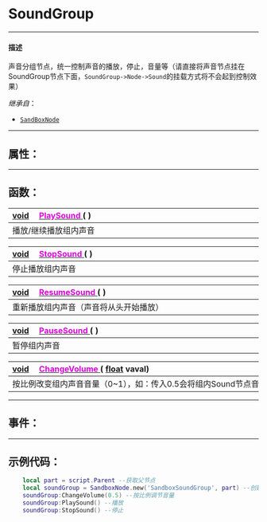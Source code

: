 # SoundGroup
------------------------------------------------------------------------------------------
#### 描述

声音分组节点，统一控制声音的播放，停止，音量等（请直接将声音节点挂在SoundGroup节点下面，`SoundGroup->Node->Sound`的挂载方式将不会起到控制效果）

*继承自*：
*  [`SandBoxNode`](/Api/Class/SandBoxNode.md)

------------------------------------------------------------------------------------------
## 属性：

------------------------------------------------------------------------------------------
## 函数：

|<div style="width:925px">[void](/Api/Parameter/void.md) &emsp;[<font color="dd00dd">PlaySound</font> ]()( )</div>|
|:-----------------------|
|播放/继续播放组内声音            |



|<div style="width:925px">[void](/Api/Parameter/void.md)  &emsp;[<font color="dd00dd">StopSound</font> ]()( )</div>|
|:---|
|停止播放组内声音|

|<div style="width:925px">[void](/Api/Parameter/void.md)  &emsp;[<font color="dd00dd">ResumeSound</font> ]()( )</div>|
|:---|
|重新播放组内声音（声音将从头开始播放）|

|<div style="width:925px">[void](/Api/Parameter/void.md)  &emsp;[<font color="dd00dd">PauseSound</font> ]()( )</div>|
|:---|
|暂停组内声音|

|<div style="width:925px">[void](/Api/Parameter/void.md)  &emsp;[<font color="dd00dd">ChangeVolume</font> ](/Api/Class/Sound/SandboxSoundGroup_F/ChangeVolume.md)( [float](/Api/DataType/Float.md) vaval)</div>|
|:---|
|按比例改变组内声音音量（0~1），如：传入0.5会将组内Sound节点音量减半|

------------------------------------------------------------------------------------------
## 事件：

------------------------------------------------------------------------------------------
## 示例代码：

```lua
	local part = script.Parent --获取父节点
	local soundGroup = SandboxNode.new('SandboxSoundGroup', part) --创建Sound节点
	soundGroup:ChangeVolume(0.5) --按比例调节音量
	soundGroup:PlaySound() --播放
	soundGroup:StopSound() --停止
```
